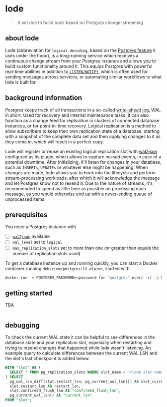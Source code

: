 # lode

> A service to build tools based on Postgres change-streaming

## about lode

Lode (abbreviation for `logical decoding`, based on the [Postgres feature](https://www.postgresql.org/docs/current/logicaldecoding.html) it uses under the hood),
is a long-running service which receives a continuous change stream from your Postgres instance and allows you to build custom functionality around it. This equips
Postgres with powerful real-time abilities in addition to [`LISTEN/NOTIFY`](https://www.postgresql.org/docs/current/sql-notify.html), which is often used for sending
messages across services, or automating similar workflows to what lode is built for.

## background information

Postgres keeps track of all transactions in a so-called [write-ahead log](https://www.postgresql.org/docs/current/wal-intro.html), WAL in short. Used for recovery and internal
maintenance tasks, it can also function as a change feed for replication in clusters of connected database instances, or for point-in-time recovery. Logical replication is a
method to allow subscribers to keep their own replication state of a database, starting with a snapshot of the complete data set and then applying changes to it as they come in,
which will result in a perfect copy.

Lode will register or reuse an existing logical replication slot with [wal2json](https://github.com/eulerto/wal2json) configured as its plugin, which allows to capture _missed_ events,
in case of a potential downtime. After initializing, it'll listen for changes in your database, such as `INSERTs`, `UPDATEs` or whatever else might be happening. When changes
are made, lode allows you to hook into the lifecycle and perform stream-processing workloads, after which it will acknowledge the message and let Postgres know not to resend it.
Due to the nature of streams, it's recommended to spend as little time as possible on processing each message, as you would otherwise end up with a never-ending queue of unprocessed items. 

## prerequisites

You need a Postgres instance with

- [ ] [`wal2json`](https://github.com/eulerto/wal2json) available 
- [ ] `wal_level` set to `logical`
- [ ] `max_replication_slots` set to more than one (or greater than equals the number of replication slots used)

To get a database instance up and running quickly, you can start a Docker container running `debezium/postgres:12-alpine`, started with 

```bash
docker run -e POSTGRES_PASSWORD=<password for "postgres" user> -it -p 5432:5432 debezium/postgres:12-alpine
```

## getting started

TBA

```go
```

## debugging

To check the current WAL state it can be helpful to see differences in the database state and your replication slot,
especially when restarting and trying to resend changes that happened while lode wasn't listening. An example query
to calculate differences between the current WAL LSN and the slot's last checkpoint is added below.

```sql
WITH "slot" AS (
  SELECT * FROM pg_replication_slots WHERE slot_name = '<lode slot name>'
) SELECT
  pg_wal_lsn_diff(slot.restart_lsn, pg_current_wal_lsn()) AS slot_current_diff,
  slot.restart_lsn AS restart_lsn,
  slot.confirmed_flush_lsn AS "confirmed_flush_lsn",
  pg_current_wal_lsn() AS "current_lsn"
FROM "slot";
```
